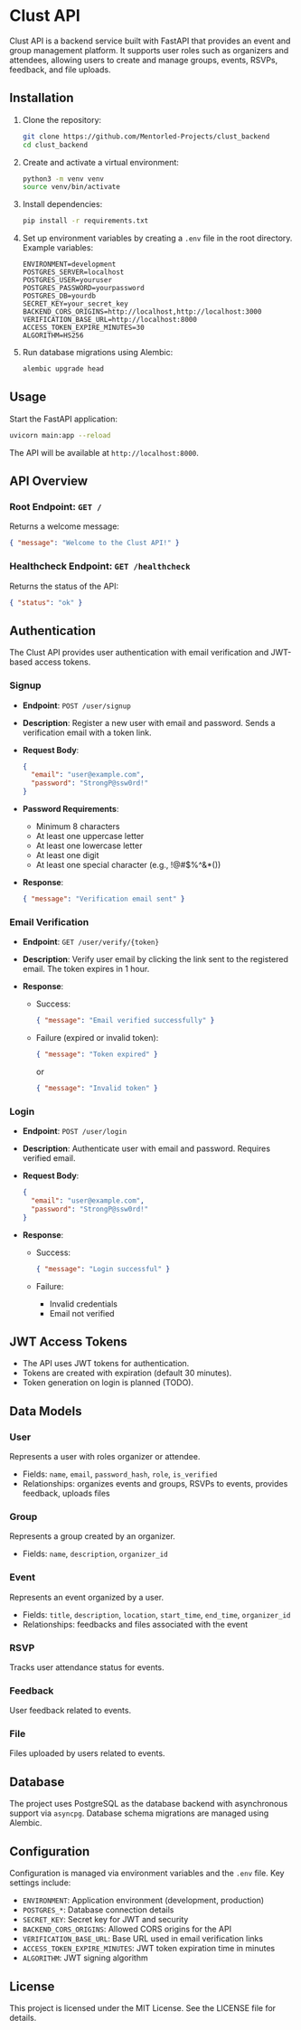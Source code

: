 # Clust API

Clust API is a backend service built with FastAPI that provides an event and group management platform. It supports user roles such as organizers and attendees, allowing users to create and manage groups, events, RSVPs, feedback, and file uploads.

## Installation

1. Clone the repository:

   ```bash
   git clone https://github.com/Mentorled-Projects/clust_backend
   cd clust_backend
   ```

2. Create and activate a virtual environment:

   ```bash
   python3 -m venv venv
   source venv/bin/activate
   ```

3. Install dependencies:

   ```bash
   pip install -r requirements.txt
   ```

4. Set up environment variables by creating a `.env` file in the root directory. Example variables:

   ```env
   ENVIRONMENT=development
   POSTGRES_SERVER=localhost
   POSTGRES_USER=youruser
   POSTGRES_PASSWORD=yourpassword
   POSTGRES_DB=yourdb
   SECRET_KEY=your_secret_key
   BACKEND_CORS_ORIGINS=http://localhost,http://localhost:3000
   VERIFICATION_BASE_URL=http://localhost:8000
   ACCESS_TOKEN_EXPIRE_MINUTES=30
   ALGORITHM=HS256
   ```

5. Run database migrations using Alembic:

   ```bash
   alembic upgrade head
   ```

## Usage

Start the FastAPI application:

```bash
uvicorn main:app --reload
```

The API will be available at `http://localhost:8000`.

## API Overview

### Root Endpoint: `GET /`

Returns a welcome message:

```json
{ "message": "Welcome to the Clust API!" }
```

### Healthcheck Endpoint: `GET /healthcheck`

Returns the status of the API:

```json
{ "status": "ok" }
```

## Authentication

The Clust API provides user authentication with email verification and JWT-based access tokens.

### Signup

* **Endpoint**: `POST /user/signup`
* **Description**: Register a new user with email and password. Sends a verification email with a token link.
* **Request Body**:

  ```json
  {
    "email": "user@example.com",
    "password": "StrongP@ssw0rd!"
  }
  ```
* **Password Requirements**:

  * Minimum 8 characters
  * At least one uppercase letter
  * At least one lowercase letter
  * At least one digit
  * At least one special character (e.g., !@#\$%^&\*())
* **Response**:

  ```json
  { "message": "Verification email sent" }
  ```

### Email Verification

* **Endpoint**: `GET /user/verify/{token}`
* **Description**: Verify user email by clicking the link sent to the registered email. The token expires in 1 hour.
* **Response**:

  * Success:

    ```json
    { "message": "Email verified successfully" }
    ```
  * Failure (expired or invalid token):

    ```json
    { "message": "Token expired" }
    ```

    or

    ```json
    { "message": "Invalid token" }
    ```

### Login

* **Endpoint**: `POST /user/login`
* **Description**: Authenticate user with email and password. Requires verified email.
* **Request Body**:

  ```json
  {
    "email": "user@example.com",
    "password": "StrongP@ssw0rd!"
  }
  ```
* **Response**:

  * Success:

    ```json
    { "message": "Login successful" }
    ```
  * Failure:

    * Invalid credentials
    * Email not verified

## JWT Access Tokens

* The API uses JWT tokens for authentication.
* Tokens are created with expiration (default 30 minutes).
* Token generation on login is planned (TODO).

## Data Models

### User

Represents a user with roles organizer or attendee.

* Fields: `name`, `email`, `password_hash`, `role`, `is_verified`
* Relationships: organizes events and groups, RSVPs to events, provides feedback, uploads files

### Group

Represents a group created by an organizer.

* Fields: `name`, `description`, `organizer_id`

### Event

Represents an event organized by a user.

* Fields: `title`, `description`, `location`, `start_time`, `end_time`, `organizer_id`
* Relationships: feedbacks and files associated with the event

### RSVP

Tracks user attendance status for events.

### Feedback

User feedback related to events.

### File

Files uploaded by users related to events.

## Database

The project uses PostgreSQL as the database backend with asynchronous support via `asyncpg`. Database schema migrations are managed using Alembic.

## Configuration

Configuration is managed via environment variables and the `.env` file. Key settings include:

* `ENVIRONMENT`: Application environment (development, production)
* `POSTGRES_*`: Database connection details
* `SECRET_KEY`: Secret key for JWT and security
* `BACKEND_CORS_ORIGINS`: Allowed CORS origins for the API
* `VERIFICATION_BASE_URL`: Base URL used in email verification links
* `ACCESS_TOKEN_EXPIRE_MINUTES`: JWT token expiration time in minutes
* `ALGORITHM`: JWT signing algorithm

## License

This project is licensed under the MIT License. See the LICENSE file for details.
